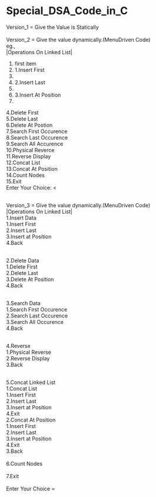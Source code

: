 # Special_DSA_Code_in_C
Version_1 = Give the Value is Statically
<br><br>
Version_2 = Give the value dynamically.(MenuDriven Code)
<br>eg.,<br>
|Operations On Linked List|<br>
<list>
<ol>
 <li>first item</li>
 <li>1.Insert First<li>
 <li>2.Insert Last<li>
 <li>3.Insert At Position<li>
 </ol>
 </list>
 4.Delete First<br>
 5.Delete Last<br>
 6.Delete At Postion<br>
 7.Search First Occurence<br>
 8.Search Last Occurence<br>
 9.Search All Accurence<br>
10.Physical Reverce<br>
11.Reverse Display<br>
12.Concat List<br>
13.Concat At Position<br>
14.Count Nodes<br>
15.Exit<br>
Enter Your Choice:
<
 
<br>
<br>

Version_3 = Give the value dynamically.(MenuDriven Code)
<br>
|Operations On Linked List|<br>
1.Insert Data<br>
              1.Insert First<br>
              2.Insert Last<br>
              3.Insert at Position<br>
              4.Back<br><br>

2.Delete Data<br>
              1.Delete First<br>
              2.Delete Last<br>
              3.Delete At Position<br>
              4.Back<br><br>
    
3.Search Data<br>
              1.Search First Occurence<br>
              2.Search Last Occurence<br>
              3.Search All Occurence<br>
              4.Back<br><br>

4.Reverse<br>
              1.Physical Reverse<br>
              2.Reverse Display<br>
              3.Back<br><br>

5.Concat Linked List<br>
              1.Concat List<br>
                            1.Insert First<br>
                            2.Insert Last<br>
                            3.Insert at Position<br>
                            4.Exit<br>
              2.Concat At Position<br>
                            1.Insert First<br>
                            2.Insert Last<br>
                            3.Insert at Position<br>
                            4.Exit<br>
              3.Back<br><br>
6.Count Nodes<br><br>
7.Exit<br><br>
Enter Your Choice =
<br>
